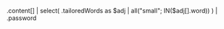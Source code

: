 .content[]
    | select(
        .tailoredWords as $adj
        | all("small"; IN($adj[].word))
    )
    | .password
